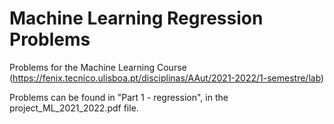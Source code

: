 # Machine Learning Regression Problems

Problems for the Machine Learning Course (https://fenix.tecnico.ulisboa.pt/disciplinas/AAut/2021-2022/1-semestre/lab)

Problems can be found in "Part 1 - regression", in the project_ML_2021_2022.pdf file.
